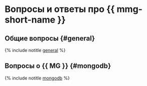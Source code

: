 # Вопросы и ответы про {{ mmg-short-name }}

## Общие вопросы {#general}

{% include notitle [general](general.md) %}

## Вопросы о {{ MG }} {#mongodb}

{% include notitle [mongodb](mongodb.md) %}
